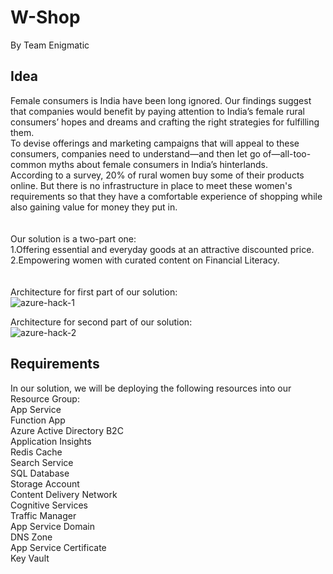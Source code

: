 # W-Shop 
By Team Enigmatic 

## Idea

Female consumers is India have been long ignored. Our findings suggest that companies would benefit by paying attention to India’s female rural consumers’ hopes and dreams and crafting the right strategies for fulfilling them. <br />
To devise offerings and marketing campaigns that will appeal to these consumers, companies need to understand—and then let go of—all-too-common myths about female consumers in India’s hinterlands. <br />
According to a survey, 20% of rural women buy some of their products online. But there is no infrastructure in place to meet these women's requirements so that they have a comfortable experience of shopping while also gaining value for money they put in. <br />
<br /> <br />
Our solution is a two-part one: <br />
1.Offering essential and everyday goods at an attractive discounted price. <br />
2.Empowering women with curated content on Financial Literacy. <br />
<br /> <br />
Architecture for first part of our solution: <br />
![azure-hack-1](https://user-images.githubusercontent.com/74253329/174651579-83eb5bbd-3172-476a-b797-1e4f075545c9.png)

Architecture for second part of our solution: <br />
![azure-hack-2](https://user-images.githubusercontent.com/74253329/174651692-1725c3b0-835a-45d3-bd25-995df488834e.png)

## Requirements

In our solution, we will be deploying the following resources into our Resource Group: <br />
App Service <br />
Function App <br />
Azure Active Directory B2C <br />
Application Insights <br />
Redis Cache <br />
Search Service <br />
SQL Database <br />
Storage Account <br />
Content Delivery Network <br />
Cognitive Services <br />
Traffic Manager <br />
App Service Domain <br />
DNS Zone <br />
App Service Certificate <br />
Key Vault <br />
